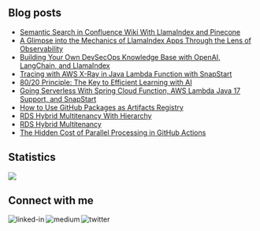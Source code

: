 
## Blog posts
<!-- BLOG-POST-LIST:START -->
- [Semantic Search in Confluence Wiki With LlamaIndex and Pinecone](https://betterprogramming.pub/semantic-search-in-confluence-wiki-with-llamaindex-and-pinecone-eb39c1d8c004?source=rss-ce7cd5b8b74a------2)
- [A Glimpse into the Mechanics of LlamaIndex Apps Through the Lens of Observability](https://betterprogramming.pub/a-glimpse-into-the-mechanics-of-llamaindex-apps-through-the-lens-of-observability-9e7c49f4cb32?source=rss-ce7cd5b8b74a------2)
- [Building Your Own DevSecOps Knowledge Base with OpenAI, LangChain, and LlamaIndex](https://betterprogramming.pub/building-your-own-devsecops-knowledge-base-with-openai-langchain-and-llamaindex-b28cda15abb7?source=rss-ce7cd5b8b74a------2)
- [Tracing with AWS X-Ray in Java Lambda Function with SnapStart](https://betterprogramming.pub/tracing-with-aws-x-ray-in-java-lambda-function-with-snapstart-67cb928928ad?source=rss-ce7cd5b8b74a------2)
- [80/20 Principle: The Key to Efficient Learning with AI](https://medium.com/aimonks/80-20-principle-the-key-to-efficient-learning-with-ai-547e6b9310a?source=rss-ce7cd5b8b74a------2)
- [Going Serverless With Spring Cloud Function, AWS Lambda Java 17 Support, and SnapStart](https://betterprogramming.pub/going-serverless-with-spring-cloud-function-aws-lambda-java-17-support-and-snapstart-d3d8ffd44bbd?source=rss-ce7cd5b8b74a------2)
- [How to Use GitHub Packages as Artifacts Registry](https://betterprogramming.pub/a-practical-guide-on-using-github-packages-as-artifacts-registry-ec5d2aaca0cd?source=rss-ce7cd5b8b74a------2)
- [RDS Hybrid Multitenancy With Hierarchy](https://betterprogramming.pub/rds-hybrid-multitenancy-with-hierarchy-5e9812c98183?source=rss-ce7cd5b8b74a------2)
- [RDS Hybrid Multitenancy](https://betterprogramming.pub/rds-hybrid-multitenancy-e13e0c2b3900?source=rss-ce7cd5b8b74a------2)
- [The Hidden Cost of Parallel Processing in GitHub Actions](https://betterprogramming.pub/the-hidden-cost-of-parallel-processing-in-github-actions-63f25b2d5f6a?source=rss-ce7cd5b8b74a------2)
<!-- BLOG-POST-LIST:END -->

## Statistics
<img src="https://github-readme-stats.vercel.app/api?username=wenqiglantz&theme=light">

## Connect with me
[<img align="left" alt="linked-in" src="https://img.shields.io/badge/linkedin-%230077B5.svg?&style=for-the-badge&logo=linkedin&logoColor=white" />](https://www.linkedin.com/in/wenqi-glantz-b5448a5a/)
[<img align="left" alt="medium" src="https://img.shields.io/badge/medium-%2312100E.svg?&style=for-the-badge&logo=medium&logoColor=white" />](https://medium.com/@wenqiglantz)
[<img align="left" alt="twitter" src="https://img.shields.io/badge/Twitter-blue?style=for-the-badge&logo=twitter&logoColor=white" />](https://twitter.com/@wenqi_glantz)
<br>
<br>
